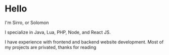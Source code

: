 # Hello

I'm Sirro, or Solomon

I specialize in Java, Lua, PHP, Node, and React JS.

I have experience with frontend and backend website development. Most of my projects are privated, thanks for reading
